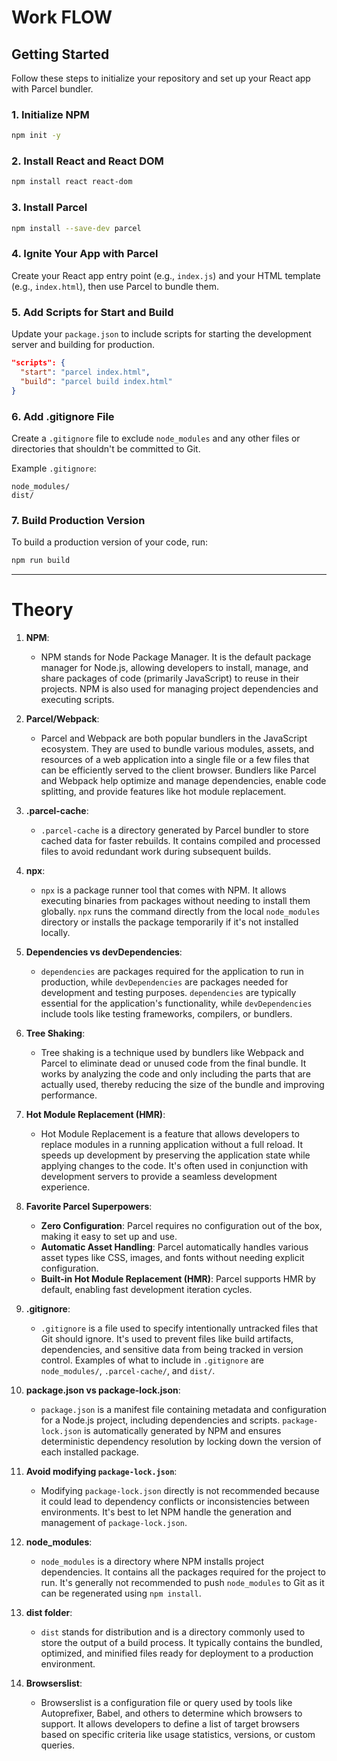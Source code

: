 

# Work FLOW 

## Getting Started

Follow these steps to initialize your repository and set up your React app with Parcel bundler.

### 1. Initialize NPM

```bash
npm init -y
```

### 2. Install React and React DOM

```bash
npm install react react-dom
```

### 3. Install Parcel

```bash
npm install --save-dev parcel
```

### 4. Ignite Your App with Parcel

Create your React app entry point (e.g., `index.js`) and your HTML template (e.g., `index.html`), then use Parcel to bundle them.

### 5. Add Scripts for Start and Build

Update your `package.json` to include scripts for starting the development server and building for production.

```json
"scripts": {
  "start": "parcel index.html",
  "build": "parcel build index.html"
}
```

### 6. Add .gitignore File

Create a `.gitignore` file to exclude `node_modules` and any other files or directories that shouldn't be committed to Git.

Example `.gitignore`:

```plaintext
node_modules/
dist/
```

### 7. Build Production Version

To build a production version of your code, run:

```bash
npm run build
```

---


# Theory 


1. **NPM**:
   - NPM stands for Node Package Manager. It is the default package manager for Node.js, allowing developers to install, manage, and share packages of code (primarily JavaScript) to reuse in their projects. NPM is also used for managing project dependencies and executing scripts.

2. **Parcel/Webpack**:
   - Parcel and Webpack are both popular bundlers in the JavaScript ecosystem. They are used to bundle various modules, assets, and resources of a web application into a single file or a few files that can be efficiently served to the client browser. Bundlers like Parcel and Webpack help optimize and manage dependencies, enable code splitting, and provide features like hot module replacement.

3. **.parcel-cache**:
   - `.parcel-cache` is a directory generated by Parcel bundler to store cached data for faster rebuilds. It contains compiled and processed files to avoid redundant work during subsequent builds.

4. **npx**:
   - `npx` is a package runner tool that comes with NPM. It allows executing binaries from packages without needing to install them globally. `npx` runs the command directly from the local `node_modules` directory or installs the package temporarily if it's not installed locally.

5. **Dependencies vs devDependencies**:
   - `dependencies` are packages required for the application to run in production, while `devDependencies` are packages needed for development and testing purposes. `dependencies` are typically essential for the application's functionality, while `devDependencies` include tools like testing frameworks, compilers, or bundlers.

6. **Tree Shaking**:
   - Tree shaking is a technique used by bundlers like Webpack and Parcel to eliminate dead or unused code from the final bundle. It works by analyzing the code and only including the parts that are actually used, thereby reducing the size of the bundle and improving performance.

7. **Hot Module Replacement (HMR)**:
   - Hot Module Replacement is a feature that allows developers to replace modules in a running application without a full reload. It speeds up development by preserving the application state while applying changes to the code. It's often used in conjunction with development servers to provide a seamless development experience.

8. **Favorite Parcel Superpowers**:
   - **Zero Configuration**: Parcel requires no configuration out of the box, making it easy to set up and use.
   - **Automatic Asset Handling**: Parcel automatically handles various asset types like CSS, images, and fonts without needing explicit configuration.
   - **Built-in Hot Module Replacement (HMR)**: Parcel supports HMR by default, enabling fast development iteration cycles.

9. **.gitignore**:
   - `.gitignore` is a file used to specify intentionally untracked files that Git should ignore. It's used to prevent files like build artifacts, dependencies, and sensitive data from being tracked in version control. Examples of what to include in `.gitignore` are `node_modules/`, `.parcel-cache/`, and `dist/`.

10. **package.json vs package-lock.json**:
    - `package.json` is a manifest file containing metadata and configuration for a Node.js project, including dependencies and scripts. `package-lock.json` is automatically generated by NPM and ensures deterministic dependency resolution by locking down the version of each installed package.

11. **Avoid modifying `package-lock.json`**:
    - Modifying `package-lock.json` directly is not recommended because it could lead to dependency conflicts or inconsistencies between environments. It's best to let NPM handle the generation and management of `package-lock.json`.

12. **node_modules**:
    - `node_modules` is a directory where NPM installs project dependencies. It contains all the packages required for the project to run. It's generally not recommended to push `node_modules` to Git as it can be regenerated using `npm install`.

13. **dist folder**:
    - `dist` stands for distribution and is a directory commonly used to store the output of a build process. It typically contains the bundled, optimized, and minified files ready for deployment to a production environment.

14. **Browserslist**:
    - Browserslist is a configuration file or query used by tools like Autoprefixer, Babel, and others to determine which browsers to support. It allows developers to define a list of target browsers based on specific criteria like usage statistics, versions, or custom queries.
